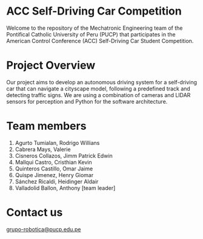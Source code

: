 # ACC Self-Driving Car Competition

Welcome to the repository of the Mechatronic Engineering team of the Pontifical Catholic University of Peru (PUCP) that participates in the American Control Conference (ACC) Self-Driving Car Student Competition.

# Project Overview
Our project aims to develop an autonomous driving system for a self-driving car that can navigate a cityscape model, following a predefined track and detecting traffic signs. We are using a combination of cameras and LIDAR sensors for perception and Python for the software architecture.

# Team members
1. Agurto Tumialan, Rodrigo Willians
2. Cabrera Mays, Valerie
3. Cisneros Collazos, Jimm Patrick Edwin
4. Mallqui Castro, Cristhian Kevin
5. Quinteros Castillo, Omar Jaime
6. Quispe Jimenez, Henry Giomar
7. Sánchez Ricaldi, Heidinger Aldair
8. Valladolid Ballon, Anthony [team leader]

# Contact us
grupo-robotica@pucp.edu.pe
